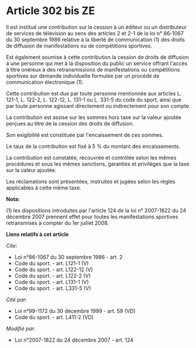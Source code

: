 # Article 302 bis ZE

Il est institué une contribution sur la cession à un éditeur ou un distributeur de services de télévision au sens des
articles 2 et 2-1 de la loi n° 86-1067 du 30 septembre 1986 relative à la liberté de communication (1) des droits de
diffusion de manifestations ou de compétitions sportives. 

Est également soumise à cette contribution la cession de droits de diffusion à une personne qui met à la disposition du
public un service offrant l'accès à titre onéreux à des retransmissions de manifestations ou compétitions sportives sur
demande individuelle formulée par un procédé de communication électronique (1). 

Cette contribution est due par toute personne mentionnée aux articles L. 121-1, L. 122-2, L. 122-12, L. 131-1 ou L. 331-5 du
code du sport, ainsi que par toute personne agissant directement ou indirectement pour son compte. 

La contribution est assise sur les sommes hors taxe sur la valeur ajoutée perçues au titre de la cession des droits de
diffusion. 

Son exigibilité est constituée par l'encaissement de ces sommes. 

Le taux de la contribution est fixé à 5 % du montant des encaissements. 

La contribution est constatée, recouvrée et contrôlée selon les mêmes procédures et sous les mêmes sanctions, garanties et
privilèges que la taxe sur la valeur ajoutée. 

Les réclamations sont présentées, instruites et jugées selon les règles applicables à cette même taxe.

**Nota:**

(1) les dispositions introduites par l'article 124 de la loi n° 2007-1822 du 24 décembre 2007 prennent effet pour toutes les
manifestations sportives retransmises à compter du 1er juillet 2008.

**Liens relatifs à cet article**

_Cite_:

  - Loi n°86-1067 du 30 septembre 1986 - art. 2
  - Code du sport. - art. L121-1 (V)
  - Code du sport. - art. L122-12 (V)
  - Code du sport. - art. L122-2 (V)
  - Code du sport. - art. L131-1 (V)
  - Code du sport. - art. L331-5 (V)

_Cité par_:

  - Loi n°99-1172 du 30 décembre 1999 - art. 59 (VD)
  - Code du sport. - art. L411-2 (VD)

_Modifié par_:

  - Loi n°2007-1822 du 24 décembre 2007 - art. 124
